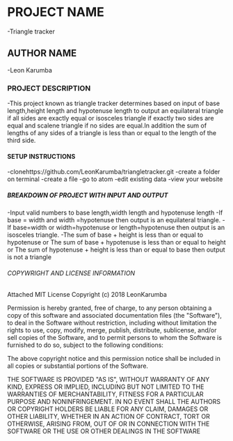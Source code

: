 # PROJECT NAME

-Triangle tracker

## AUTHOR NAME

-Leon Karumba

### PROJECT DESCRIPTION 

-This project known as  triangle tracker determines based on input of base length,height length and hypotenuse length to output an equilateral triangle if all sides are exactly equal or isosceles triangle if exactly two sides are equal and scalene triangle if no sides are equal.In addition the sum of lengths of any sides of a triangle is less than or equal to the length of the third side.

#### SETUP INSTRUCTIONS 

-clonehttps://github.com/LeonKarumba/triangletracker.git
-create a folder on terminal
-create a file
-go to atom
-edit existing data
-view your website

##### BREAKDOWN OF PROJECT WITH INPUT AND OUTPUT 

-Input valid numbers to base length,width length and hypotenuse length
-If base = width  and width =hypotenuse then output is an equilateral triangle.
-If base=width or width=hypotenuse or length=hypotenuse then output is an isosceles triangle.
-The sum of base + height  is less than or equal to hypotenuse or The sum of base + hypotenuse  is less than or equal to height or The sum of hypotenuse + height  is less than or equal to base then output is not a triangle
######  COPYWRIGHT AND LICENSE INFORMATION 

Attached MIT License
Copyright (c) 2018 LeonKarumba

Permission is hereby granted, free of charge, to any person obtaining a copy of this software and associated documentation files (the "Software"), to deal in the Software without restriction, including without limitation the rights to use, copy, modify, merge, publish, distribute, sublicense, and/or sell copies of the Software, and to permit persons to whom the Software is furnished to do so, subject to the following conditions:

The above copyright notice and this permission notice shall be included in all copies or substantial portions of the Software.

THE SOFTWARE IS PROVIDED "AS IS", WITHOUT WARRANTY OF ANY KIND, EXPRESS OR IMPLIED, INCLUDING BUT NOT LIMITED TO THE WARRANTIES OF MERCHANTABILITY, FITNESS FOR A PARTICULAR PURPOSE AND NONINFRINGEMENT. IN NO EVENT SHALL THE AUTHORS OR COPYRIGHT HOLDERS BE LIABLE FOR ANY CLAIM, DAMAGES OR OTHER LIABILITY, WHETHER IN AN ACTION OF CONTRACT, TORT OR OTHERWISE, ARISING FROM, OUT OF OR IN CONNECTION WITH THE SOFTWARE OR THE USE OR OTHER DEALINGS IN THE SOFTWARE
